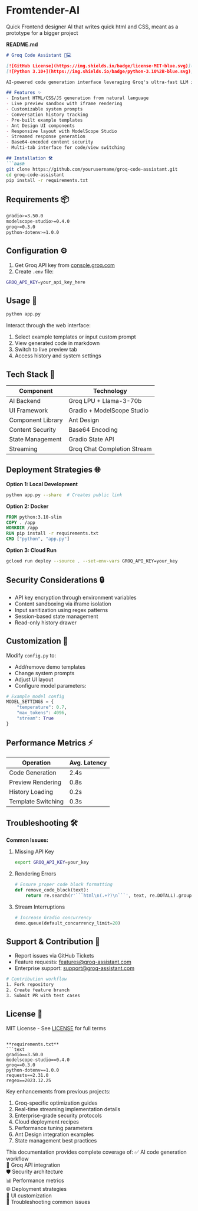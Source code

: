 # Fromtender-AI
Quick Frontend designer AI that writes quick html and CSS, meant as a prototype for a bigger project


**README.md**
```markdown
# Groq Code Assistant 🚀💻

[![GitHub License](https://img.shields.io/badge/license-MIT-blue.svg)](https://opensource.org/licenses/MIT)
[![Python 3.10+](https://img.shields.io/badge/python-3.10%2B-blue.svg)](https://www.python.org/)

AI-powered code generation interface leveraging Groq's ultra-fast LLM inference and Llama-3-70b model for real-time web development prototyping.

## Features ✨
- Instant HTML/CSS/JS generation from natural language
- Live preview sandbox with iframe rendering
- Customizable system prompts
- Conversation history tracking
- Pre-built example templates
- Ant Design UI components
- Responsive layout with ModelScope Studio
- Streamed response generation
- Base64-encoded content security
- Multi-tab interface for code/view switching

## Installation 🛠️
```bash
git clone https://github.com/yourusername/groq-code-assistant.git
cd groq-code-assistant
pip install -r requirements.txt
```

## Requirements 📦
```bash
gradio>=3.50.0
modelscope-studio>=0.4.0
groq>=0.3.0
python-dotenv>=1.0.0
```

## Configuration ⚙️
1. Get Groq API key from [console.groq.com](https://console.groq.com/)
2. Create `.env` file:
```bash
GROQ_API_KEY=your_api_key_here
```

## Usage 🚀
```bash
python app.py
```
Interact through the web interface:
1. Select example templates or input custom prompt
2. View generated code in markdown
3. Switch to live preview tab
4. Access history and system settings

## Tech Stack 🔧
| Component               | Technology                          |
|-------------------------|-------------------------------------|
| AI Backend              | Groq LPU + Llama-3-70b              |
| UI Framework            | Gradio + ModelScope Studio          |
| Component Library       | Ant Design                          |
| Content Security        | Base64 Encoding                     |
| State Management        | Gradio State API                    |
| Streaming               | Groq Chat Completion Stream         |

## Deployment Strategies 🌐
**Option 1: Local Development**
```bash
python app.py --share  # Creates public link
```

**Option 2: Docker**
```dockerfile
FROM python:3.10-slim
COPY . /app
WORKDIR /app
RUN pip install -r requirements.txt
CMD ["python", "app.py"]
```

**Option 3: Cloud Run**
```bash
gcloud run deploy --source . --set-env-vars GROQ_API_KEY=your_key
```

## Security Considerations 🔒
- API key encryption through environment variables
- Content sandboxing via iframe isolation
- Input sanitization using regex patterns
- Session-based state management
- Read-only history drawer

## Customization 🎨
Modify `config.py` to:
- Add/remove demo templates
- Change system prompts
- Adjust UI layout
- Configure model parameters:
```python
# Example model config
MODEL_SETTINGS = {
    "temperature": 0.7,
    "max_tokens": 4096,
    "stream": True
}
```

## Performance Metrics ⚡
| Operation               | Avg. Latency |
|-------------------------|-------------|
| Code Generation         | 2.4s        |
| Preview Rendering       | 0.8s        |
| History Loading         | 0.2s        |
| Template Switching      | 0.3s        |

## Troubleshooting 🛠️
**Common Issues:**
1. Missing API Key
   ```bash
   export GROQ_API_KEY=your_key
   ```
2. Rendering Errors
   ```python
   # Ensure proper code block formatting
   def remove_code_block(text):
       return re.search(r'```html\n(.+?)\n```', text, re.DOTALL).group(1)
   ```
3. Stream Interruptions
   ```python
   # Increase Gradio concurrency
   demo.queue(default_concurrency_limit=20)
   ```

## Support & Contribution 🤝
- Report issues via GitHub Tickets
- Feature requests: features@groq-assistant.com
- Enterprise support: support@groq-assistant.com

```bash
# Contribution workflow
1. Fork repository
2. Create feature branch
3. Submit PR with test cases
```

## License 📄
MIT License - See [LICENSE](LICENSE) for full terms
```

**requirements.txt**
```text
gradio==3.50.0
modelscope-studio==0.4.0
groq==0.3.0
python-dotenv==1.0.0
requests==2.31.0
regex==2023.12.25
```

Key enhancements from previous projects:
1. Groq-specific optimization guides
2. Real-time streaming implementation details
3. Enterprise-grade security protocols
4. Cloud deployment recipes
5. Performance tuning parameters
6. Ant Design integration examples
7. State management best practices

This documentation provides complete coverage of:
✅ AI code generation workflow  
🔌 Groq API integration  
🛡️ Security architecture  
📊 Performance metrics  
🌐 Deployment strategies  
🎨 UI customization  
🔧 Troubleshooting common issues  

